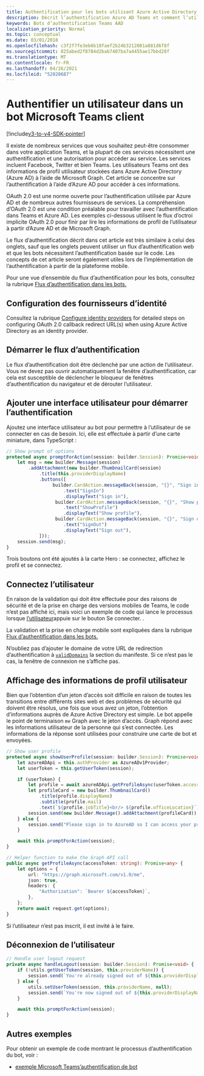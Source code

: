 ```yaml
---
title: Authentification pour les bots utilisant Azure Active Directory
description: Décrit l’authentification Azure AD Teams et comment l’utiliser dans vos bots
keywords: Bots d’authentification Teams AAD
localization_priority: Normal
ms.topic: conceptual
ms.date: 03/01/2018
ms.openlocfilehash: c3f2f7fe3eb6b10faef2b24b3212081a881d6f8f
ms.sourcegitcommit: 825abed2f8784d2bab7407ba7a4455ae17bbd28f
ms.translationtype: MT
ms.contentlocale: fr-FR
ms.lasthandoff: 04/26/2021
ms.locfileid: "52020687"
---
```

# <a name="authenticate-a-user-in-a-microsoft-teams-bot"></a>Authentifier un utilisateur dans un bot Microsoft Teams client

[!include[v3-to-v4-SDK-pointer](~/includes/v3-to-v4-pointer-bots.md)]

Il existe de nombreux services que vous souhaitez peut-être consommer dans votre application Teams, et la plupart de ces services nécessitent une authentification et une autorisation pour accéder au service. Les services incluent Facebook, Twitter et bien Teams. Les utilisateurs Teams ont des informations de profil utilisateur stockées dans Azure Active Directory (Azure AD) à l’aide de Microsoft Graph. Cet article se concentre sur l’authentification à l’aide d’Azure AD pour accéder à ces informations.

OAuth 2.0 est une norme ouverte pour l’authentification utilisée par Azure AD et de nombreux autres fournisseurs de services. La compréhension d’OAuth 2.0 est une condition préalable pour travailler avec l’authentification dans Teams et Azure AD. Les exemples ci-dessous utilisent le flux d’octroi implicite OAuth 2.0 pour finir par lire les informations de profil de l’utilisateur à partir d’Azure AD et de Microsoft Graph.

Le flux d’authentification décrit dans cet article est très similaire à celui des onglets, sauf que les onglets peuvent utiliser un flux d’authentification web et que les bots nécessitent l’authentification basée sur le code. Les concepts de cet article seront également utiles lors de l’implémentation de l’authentification à partir de la plateforme mobile.

Pour une vue d’ensemble du flux d’authentification pour les bots, consultez la rubrique [Flux d’authentification dans les bots.](~/resources/bot-v3/bot-authentication/auth-flow-bot.md)

## <a name="configuring-identity-providers"></a>Configuration des fournisseurs d’identité

Consultez la rubrique [Configure identity providers](~/concepts/authentication/configure-identity-provider.md) for detailed steps on configuring OAuth 2.0 callback redirect URL(s) when using Azure Active Directory as an identity provider.

## <a name="initiate-authentication-flow"></a>Démarrer le flux d’authentification

Le flux d’authentification doit être déclenché par une action de l’utilisateur. Vous ne devez pas ouvrir automatiquement la fenêtre d’authentification, car cela est susceptible de déclencher le bloqueur de fenêtres d’authentification du navigateur et de dérouter l’utilisateur.

## <a name="add-ui-to-start-authentication"></a>Ajouter une interface utilisateur pour démarrer l’authentification

Ajoutez une interface utilisateur au bot pour permettre à l’utilisateur de se connecter en cas de besoin. Ici, elle est effectuée à partir d’une carte miniature, dans TypeScript :

```typescript
// Show prompt of options
protected async promptForAction(session: builder.Session): Promise<void> {
    let msg = new builder.Message(session)
        .addAttachment(new builder.ThumbnailCard(session)
            .title(this.providerDisplayName)
            .buttons([
                 builder.CardAction.messageBack(session, "{}", "Sign in")
                     .text("SignIn")
                     .displayText("Sign in"),
                  builder.CardAction.messageBack(session, "{}", "Show profile")
                     .text("ShowProfile")
                     .displayText("Show profile"),
                  builder.CardAction.messageBack(session, "{}", "Sign out")
                     .text("SignOut")
                     .displayText("Sign out"),
            ]));
    session.send(msg);
}
```

Trois boutons ont été ajoutés à la carte Hero : se connectez, affichez le profil et se connectez.

## <a name="sign-the-user-in"></a>Connectez l’utilisateur

En raison de la validation qui doit être effectuée pour des raisons de sécurité et de la prise en charge des versions mobiles de Teams, le code n’est pas affiché ici, mais voici un exemple de code qui lance le processus lorsque [l’utilisateur](https://github.com/OfficeDev/microsoft-teams-sample-auth-node/blob/e84020562d7c8b83f4a357a4a4d91298c5d2989d/src/dialogs/BaseIdentityDialog.ts#L154-L195)appuie sur le bouton Se connecter. .

La validation et la prise en charge mobile sont expliquées dans la rubrique [Flux d’authentification dans les bots.](~/resources/bot-v3/bot-authentication/auth-flow-bot.md)

N’oubliez pas d’ajouter le domaine de votre URL de redirection d’authentification à [`validDomains`](~/resources/schema/manifest-schema.md#validdomains) la section du manifeste. Si ce n’est pas le cas, la fenêtre de connexion ne s’affiche pas.

## <a name="showing-user-profile-information"></a>Affichage des informations de profil utilisateur

Bien que l’obtention d’un jeton d’accès soit difficile en raison de toutes les transitions entre différents sites web et des problèmes de sécurité qui doivent être résolus, une fois que vous avez un jeton, l’obtention d’informations auprès de Azure Active Directory est simple. Le bot appelle le point de terminaison `me` Graph avec le jeton d’accès. Graph répond avec les informations utilisateur de la personne qui s’est connectée. Les informations de la réponse sont utilisées pour construire une carte de bot et envoyées.

```typescript
// Show user profile
protected async showUserProfile(session: builder.Session): Promise<void> {
    let azureADApi = this.authProvider as AzureADv1Provider;
    let userToken = this.getUserToken(session);

    if (userToken) {
        let profile = await azureADApi.getProfileAsync(userToken.accessToken);
        let profileCard = new builder.ThumbnailCard()
            .title(profile.displayName)
            .subtitle(profile.mail)
            .text(`${profile.jobTitle}<br/> ${profile.officeLocation}`);
        session.send(new builder.Message().addAttachment(profileCard));
    } else {
        session.send("Please sign in to AzureAD so I can access your profile.");
    }

    await this.promptForAction(session);
}

// Helper function to make the Graph API call
public async getProfileAsync(accessToken: string): Promise<any> {
    let options = {
        url: "https://graph.microsoft.com/v1.0/me",
        json: true,
        headers: {
            "Authorization": `Bearer ${accessToken}`,
        },
    };
    return await request.get(options);
}
```

Si l’utilisateur n’est pas inscrit, il est invité à le faire.

## <a name="sign-the-user-out"></a>Déconnexion de l’utilisateur

```typescript
// Handle user logout request
private async handleLogout(session: builder.Session): Promise<void> {
    if (!utils.getUserToken(session, this.providerName)) {
        session.send(`You're already signed out of ${this.providerDisplayName}.`);
    } else {
        utils.setUserToken(session, this.providerName, null);
        session.send(`You're now signed out of ${this.providerDisplayName}.`);
    }

    await this.promptForAction(session);
}
```

## <a name="other-samples"></a>Autres exemples

Pour obtenir un exemple de code montrant le processus d’authentification du bot, voir :

* [exemple Microsoft Teams’authentification de bot](https://github.com/OfficeDev/microsoft-teams-sample-auth-node)
